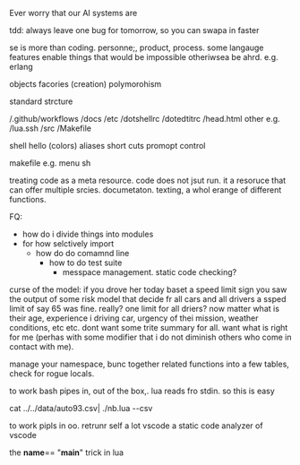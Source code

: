 Ever worry that our AI systems are 

tdd: always leave one bug for tomorrow, so you can swapa in faster

se is more than coding. personne;, product, process. some langauge features enable things that would be impossible otheriwsea be ahrd. e.g. erlang

objects
	facories (creation)
	polymorohism

standard strcture

/.github/workflows
/docs
/etc
    /dotshellrc
    /dotedtitrc 
    /head.html
    other e.g.
       /lua.ssh
/src
    /Makefile

shell
    hello (colors)
    aliases
    short cuts
    promopt control

makefile
    e.g. menu sh

treating code as a meta resource. code does not jsut run. it a resoruce that
can offer multiple srcies. documetaton. texting, a whol
erange of different functions.

FQ:
- how do i divide things into modules
- for how selctively import
    - how do do comamnd line
        - how to do test suite
            - messpace management. static code checking?
                

curse of the model:
if you drove her today baset a  speed limit sign you saw the output
of some risk model that decide fr all cars and all drivers a ssped
limit of say 65 was fine. really? one limit for all driers? now
matter what is their age, experience i driving car, urgency of thei
mission, weather conditions, etc etc.
dont want some trite summary for all. want what is right for me (perhas with some modifier that i do not diminish others who come in contact with me).


manage your namespace, bunc together related functions into a few tables,
check for rogue locals.

to work bash pipes in, out of the box,. lua reads fro stdin.
so this is easy

cat ../../data/auto93.csv| ./nb.lua --csv

 to work pipls in oo. retrunr self a lot
vscode a static code analyzer of vscode

the __name__== "__main__" trick in lua
